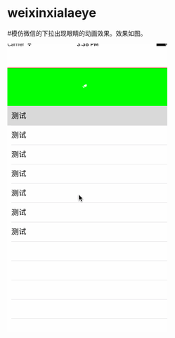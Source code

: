 # weixinxialaeye

#模仿微信的下拉出现眼睛的动画效果。效果如图。

<img src='https://github.com/dabinghao123/weixinxialaeye/blob/master/weixineye.gif' />

